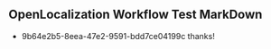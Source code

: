## OpenLocalization Workflow Test MarkDown
* 9b64e2b5-8eea-47e2-9591-bdd7ce04199c 
thanks!<!--HONumber=Mar16_HO4-->
